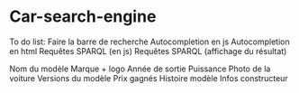 # Car-search-engine

To do list:
Faire la barre de recherche 
Autocompletion en js
Autocompletion en html
Requêtes SPARQL (en js)
Requêtes SPARQL (affichage du résultat)

Nom du modèle
Marque + logo
Année de sortie
Puissance
Photo de la voiture
Versions du modèle
Prix gagnés
Histoire modèle
Infos constructeur




